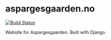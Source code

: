 aspargesgaarden.no
==================

[![Build Status](http://drone.fap.no/api/badge/github.com/kradalby/aspargesgaarden.no/status.svg?branch=master)](http://drone.fap.no/github.com/kradalby/aspargesgaarden.no)

Website for Aspargesgaarden. Built with Django.
